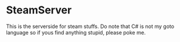 SteamServer
===========

This is the serverside for steam stuffs. Do note that C# is not my goto language so if yous find anything stupid, please poke me.
